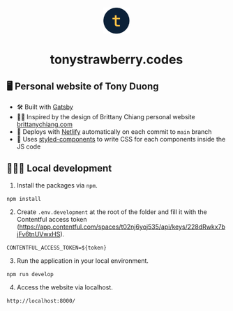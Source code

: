 <p align="center">
  <a href="https://tonystrawberry.codes/">
    <img src="https://raw.githubusercontent.com/tonystrawberry/tonystrawberry.codes/main/src/images/logo.png" width="60" />
  </a>
</p>
<h1 align="center">
  tonystrawberry.codes
</h1>

## 🖥 Personal website of Tony Duong

- 🛠 Built with <a href="https://www.gatsbyjs.com/" target="_blank">Gatsby</a> 
- 👩‍🎨 Inspired by the design of Brittany Chiang personal website <a href="https://brittanychiang.com" target="_blank">brittanychiang.com</a>
- 🚀 Deploys with <a href="https://app.netlify.com/sites/tonystrawberry/overview" target="_blank">Netlify</a> automatically on each commit to `main` branch
- 🎨 Uses <a href="https://github.com/styled-components/styled-components" target="_blank">styled-components</a> to write CSS for each components inside the JS code 

## 👨🏻‍💻 Local development

1. Install the packages via `npm`.
```
npm install
```

2. Create `.env.development` at the root of the folder and fill it with the Contentful access token (https://app.contentful.com/spaces/t02nj6yoj535/api/keys/228dRwkx7bjFv6tnUVwxHS).
```
CONTENTFUL_ACCESS_TOKEN=${token}
```

3. Run the application in your local environment.
```
npm run develop
```

4. Access the website via localhost.
```
http://localhost:8000/
```
